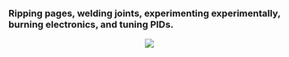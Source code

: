 ### Ripping pages, welding joints, experimenting experimentally, burning electronics, and tuning PIDs.

<p align="center">
    <img src="https://skillicons.dev/icons?i=arduino,atom,autocad,bash,blender,c,css,git,js,md,powershell,py,raspberrypi,react,sass,tailwind,ts,java,unity,vscode" />
</p>
